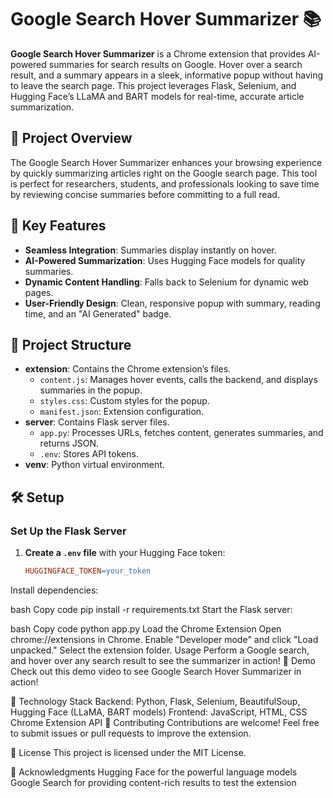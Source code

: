 # Google Search Hover Summarizer 📚

**Google Search Hover Summarizer** is a Chrome extension that provides AI-powered summaries for search results on Google. Hover over a search result, and a summary appears in a sleek, informative popup without having to leave the search page. This project leverages Flask, Selenium, and Hugging Face’s LLaMA and BART models for real-time, accurate article summarization.

## 🎯 Project Overview
The Google Search Hover Summarizer enhances your browsing experience by quickly summarizing articles right on the Google search page. This tool is perfect for researchers, students, and professionals looking to save time by reviewing concise summaries before committing to a full read.

## 🚀 Key Features
- **Seamless Integration**: Summaries display instantly on hover.
- **AI-Powered Summarization**: Uses Hugging Face models for quality summaries.
- **Dynamic Content Handling**: Falls back to Selenium for dynamic web pages.
- **User-Friendly Design**: Clean, responsive popup with summary, reading time, and an "AI Generated" badge.

## 📂 Project Structure
- **extension**: Contains the Chrome extension’s files.
  - `content.js`: Manages hover events, calls the backend, and displays summaries in the popup.
  - `styles.css`: Custom styles for the popup.
  - `manifest.json`: Extension configuration.
- **server**: Contains Flask server files.
  - `app.py`: Processes URLs, fetches content, generates summaries, and returns JSON.
  - `.env`: Stores API tokens.
- **venv**: Python virtual environment.

## 🛠️ Setup

### Set Up the Flask Server
1. **Create a `.env` file** with your Hugging Face token:
   ```makefile
   HUGGINGFACE_TOKEN=your_token

Install dependencies:

bash
Copy code
pip install -r requirements.txt
Start the Flask server:

bash
Copy code
python app.py
Load the Chrome Extension
Open chrome://extensions in Chrome.
Enable "Developer mode" and click "Load unpacked."
Select the extension folder.
Usage
Perform a Google search, and hover over any search result to see the summarizer in action!
📝 Demo
Check out this demo video to see Google Search Hover Summarizer in action!

🤖 Technology Stack
Backend: Python, Flask, Selenium, BeautifulSoup, Hugging Face (LLaMA, BART models)
Frontend: JavaScript, HTML, CSS
Chrome Extension API
🤝 Contributing
Contributions are welcome! Feel free to submit issues or pull requests to improve the extension.

📄 License
This project is licensed under the MIT License.

🙌 Acknowledgments
Hugging Face for the powerful language models
Google Search for providing content-rich results to test the extension
